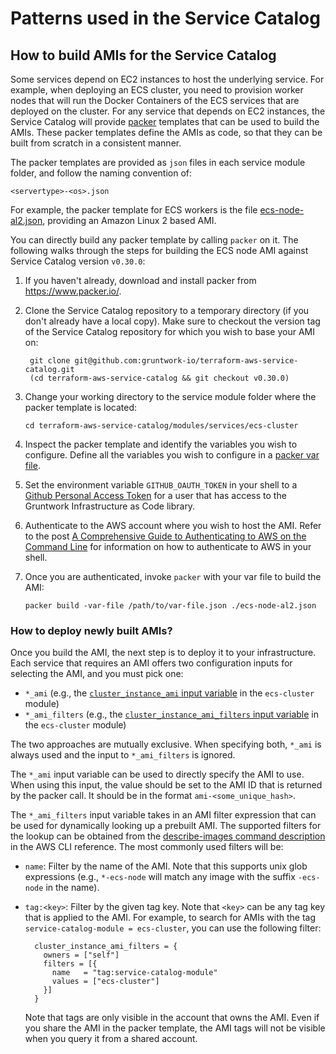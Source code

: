# Patterns used in the Service Catalog

## How to build AMIs for the Service Catalog

Some services depend on EC2 instances to host the underlying service. For example, when deploying an ECS cluster, you
need to provision worker nodes that will run the Docker Containers of the ECS services that are deployed on the cluster.
For any service that depends on EC2 instances, the Service Catalog will provide [packer](https://www.packer.io/)
templates that can be used to build the AMIs. These packer templates define the AMIs as code, so that they can be
built from scratch in a consistent manner.

The packer templates are provided as `json` files in each service module folder, and follow the naming convention of:

```
<servertype>-<os>.json
```

For example, the packer template for ECS workers is the file
[ecs-node-al2.json](https://github.com/gruntwork-io/terraform-aws-service-catalog/blob/master/modules/services/ecs-cluster/ecs-node-al2.json),
providing an Amazon Linux 2 based AMI.

You can directly build any packer template by calling `packer` on it. The following walks through the steps for building
the ECS node AMI against Service Catalog version `v0.30.0`:

1.  If you haven't already, download and install packer from https://www.packer.io/.

1.  Clone the Service Catalog repository to a temporary directory (if you don't already have a local copy). Make sure to
    checkout the version tag of the Service Catalog repository for which you wish to base your AMI on:

         git clone git@github.com:gruntwork-io/terraform-aws-service-catalog.git
         (cd terraform-aws-service-catalog && git checkout v0.30.0)

1.  Change your working directory to the service module folder where the packer template is located:

        cd terraform-aws-service-catalog/modules/services/ecs-cluster

1.  Inspect the packer template and identify the variables you wish to configure. Define all the variables you wish to
    configure in a [packer var file](https://www.packer.io/docs/templates/legacy_json_templates/user-variables#from-a-file).

1.  Set the environment variable `GITHUB_OAUTH_TOKEN` in your shell to a [Github Personal Access
    Token](https://docs.github.com/en/github/authenticating-to-github/creating-a-personal-access-token) for a user that
    has access to the Gruntwork Infrastructure as Code library.

1.  Authenticate to the AWS account where you wish to host the AMI. Refer to the post [A Comprehensive Guide to
    Authenticating to AWS on the Command
    Line](https://blog.gruntwork.io/a-comprehensive-guide-to-authenticating-to-aws-on-the-command-line-63656a686799) for
    information on how to authenticate to AWS in your shell.

1.  Once you are authenticated, invoke `packer` with your var file to build the AMI:

        packer build -var-file /path/to/var-file.json ./ecs-node-al2.json

### How to deploy newly built AMIs?

Once you build the AMI, the next step is to deploy it to your infrastructure. Each service that requires an AMI offers
two configuration inputs for selecting the AMI, and you must pick one:

- `*_ami` (e.g., the [`cluster_instance_ami` input
  variable](https://github.com/gruntwork-io/terraform-aws-service-catalog/blob/v0.29.0/modules/services/ecs-cluster/variables.tf#L26-29)
  in the `ecs-cluster` module)
- `*_ami_filters` (e.g., the [`cluster_instance_ami_filters` input
  variable](https://github.com/gruntwork-io/terraform-aws-service-catalog/blob/v0.29.0/modules/services/ecs-cluster/variables.tf#L31-44)
  in the `ecs-cluster` module)

The two approaches are mutually exclusive. When specifying both, `*_ami` is always used and the input to
`*_ami_filters` is ignored.

The `*_ami` input variable can be used to directly specify the AMI to use. When using this input, the value should be
set to the AMI ID that is returned by the packer call. It should be in the format `ami-<some_unique_hash>`.

The `*_ami_filters` input variable takes in an AMI filter expression that can be used for dynamically looking up a
prebuilt AMI. The supported filters for the lookup can be obtained from the [describe-images command
description](https://docs.aws.amazon.com/cli/latest/reference/ec2/describe-images.html) in the AWS CLI reference. The
most commonly used filters will be:

- `name`: Filter by the name of the AMI. Note that this supports unix glob expressions (e.g., `*-ecs-node` will match
  any image with the suffix `-ecs-node` in the name).
- `tag:<key>`: Filter by the given tag key. Note that `<key>` can be any tag key that is applied to the AMI. For
  example, to search for AMIs with the tag `service-catalog-module = ecs-cluster`, you can use the following filter:

        cluster_instance_ami_filters = {
          owners = ["self"]
          filters = [{
            name   = "tag:service-catalog-module"
            values = ["ecs-cluster"]
          }]
        }

  Note that tags are only visible in the account that owns the AMI. Even if you share the AMI in the packer template,
  the AMI tags will not be visible when you query it from a shared account.


<!-- ##DOCS-SOURCER-START
{"sourcePlugin":"Local File Copier","hash":"33f77a469c2fdcb099d293acbdca9b01"}
##DOCS-SOURCER-END -->
